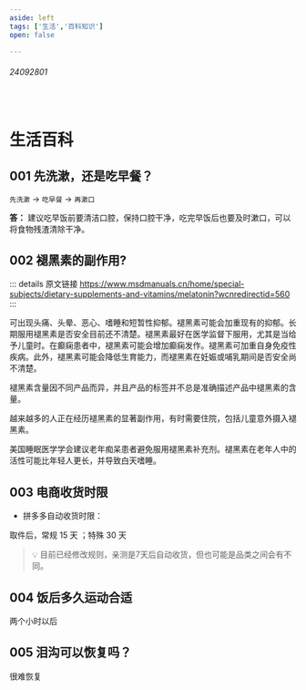 ```yaml
---
aside: left
tags: ['生活','百科知识']
open: false

---
```

 
###### 24092801
 
<br/>

# 生活百科

## 001 先洗漱，还是吃早餐？

`先洗漱` -> `吃早餐` ->  `再漱口`  

**答：** 建议吃早饭前要清洁口腔，保持口腔干净，吃完早饭后也要及时漱口，可以将食物残渣清除干净。


## 002 褪黑素的副作用?

::: details 原文链接
https://www.msdmanuals.cn/home/special-subjects/dietary-supplements-and-vitamins/melatonin?wcnredirectid=560
:::

可出现头痛、头晕、恶心、嗜睡和短暂性抑郁。褪黑素可能会加重现有的抑郁。长期服用褪黑素是否安全目前还不清楚。褪黑素最好在医学监督下服用，尤其是当给予儿童时。在癫痫患者中，褪黑素可能会增加癫痫发作。褪黑素可加重自身免疫性疾病。此外，褪黑素可能会降低生育能力，而褪黑素在妊娠或哺乳期间是否安全尚不清楚。  

褪黑素含量因不同产品而异，并且产品的标签并不总是准确描述产品中褪黑素的含量。  

越来越多的人正在经历褪黑素的显著副作用，有时需要住院，包括儿童意外摄入褪黑素。  

美国睡眠医学学会建议老年痴呆患者避免服用褪黑素补充剂。褪黑素在老年人中的活性可能比年轻人更长，并导致白天嗜睡。  

## 003 电商收货时限

- 拼多多自动收货时限： 

取件后，常规 15 天 ；特殊 30 天

> 💡 目前已经修改规则，亲测是7天后自动收货，但也可能是品类之间会有不同。

## 004 饭后多久运动合适

两个小时以后



## 005 泪沟可以恢复吗？


很难恢复